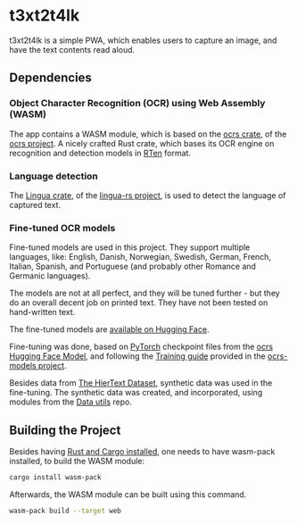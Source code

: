 # t3xt2t4lk
t3xt2t4lk is a simple PWA, which enables users to capture an image, and have the text contents read aloud.


## Dependencies

### Object Character Recognition (OCR) using Web Assembly (WASM)
The app contains a WASM module, which is based on the [ocrs crate](https://crates.io/crates/ocrs), of the [ocrs project](https://github.com/robertknight/ocrs). A nicely crafted Rust crate, which bases its OCR engine on recognition and detection models in [RTen](https://github.com/robertknight/rten) format.


### Language detection
The [Lingua crate](https://crates.io/crates/lingua), of the [lingua-rs project](https://github.com/pemistahl/lingua-rs), is used to detect the language of captured text.


### Fine-tuned OCR models
Fine-tuned models are used in this project. They support multiple languages, like: English, Danish, Norwegian, Swedish, German, French, Italian, Spanish, and Portuguese (and probably other Romance and Germanic languages).

The models are not at all perfect, and they will be tuned further - but they do an overall decent job on printed text. They have not been tested on hand-written text.

The fine-tuned models are [available on Hugging Face](https://huggingface.co/dennis-isaksen/ocrs-finetuned-additional-lang).

Fine-tuning was done, based on [PyTorch](https://github.com/pytorch/pytorch) checkpoint files from the [ocrs Hugging Face Model](https://huggingface.co/robertknight/ocrs), and following the [Training guide](https://github.com/robertknight/ocrs-models/blob/main/docs/training.md) provided in the [ocrs-models project](https://github.com/robertknight/ocrs-models).

Besides data from [The HierText Dataset](https://github.com/google-research-datasets/hiertext), synthetic data was used in the fine-tuning. The synthetic data was created, and incorporated, using modules from the [Data utils](https://github.com/dennis-isaksen/datautils) repo.



## Building the Project
Besides having [Rust and Cargo installed](https://www.rust-lang.org/tools/install), one needs to have wasm-pack installed, to build the WASM module:
```bash
cargo install wasm-pack
```


Afterwards, the WASM module can be built using this command.
```bash
wasm-pack build --target web
```
